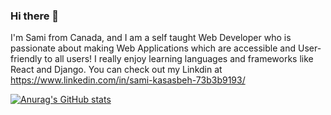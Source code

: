 ### Hi there 👋

I'm Sami from Canada, and I am a self taught Web Developer who is passionate about making Web Applications which are accessible and User-friendly to all users! I really enjoy learning languages and frameworks like React and Django. You can check out my Linkdin at https://www.linkedin.com/in/sami-kasasbeh-73b3b9193/ 

[![Anurag's GitHub stats](https://github-readme-stats.vercel.app/api?username=samikasasbeh)](https://github.com/anuraghazra/github-readme-stats)
